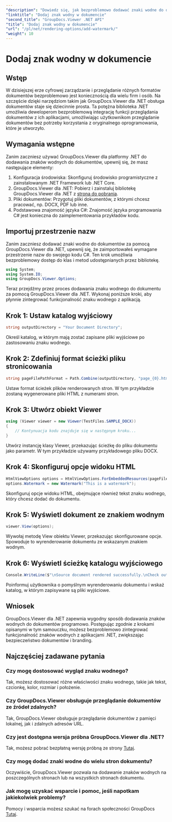 ```yaml
---
"description": "Dowiedz się, jak bezproblemowo dodawać znaki wodne do dokumentów za pomocą GroupDocs.Viewer dla .NET. Zwiększ bezpieczeństwo dokumentów i markę dzięki temu łatwemu w użyciu samouczkowi."
"linktitle": "Dodaj znak wodny w dokumencie"
"second_title": "GroupDocs.Viewer .NET API"
"title": "Dodaj znak wodny w dokumencie"
"url": "/pl/net/rendering-options/add-watermark/"
"weight": 10
---
```


# Dodaj znak wodny w dokumencie

## Wstęp
W dzisiejszej erze cyfrowej zarządzanie i przeglądanie różnych formatów dokumentów bezproblemowo jest koniecznością dla wielu firm i osób. Na szczęście dzięki narzędziom takim jak GroupDocs.Viewer dla .NET obsługa dokumentów staje się dziecinnie prosta. Ta potężna biblioteka .NET umożliwia deweloperom bezproblemową integrację funkcji przeglądania dokumentów z ich aplikacjami, umożliwiając użytkownikom przeglądanie dokumentów bez potrzeby korzystania z oryginalnego oprogramowania, które je utworzyło.
## Wymagania wstępne
Zanim zaczniesz używać GroupDocs.Viewer dla platformy .NET do dodawania znaków wodnych do dokumentów, upewnij się, że masz następujące elementy:
1. Konfiguracja środowiska: Skonfiguruj środowisko programistyczne z zainstalowanym .NET Framework lub .NET Core.
2. GroupDocs.Viewer dla .NET: Pobierz i zainstaluj bibliotekę GroupDocs.Viewer dla .NET z [strona do pobrania](https://releases.groupdocs.com/viewer/net/).
3. Pliki dokumentów: Przygotuj pliki dokumentów, z którymi chcesz pracować, np. DOCX, PDF lub inne.
4. Podstawowa znajomość języka C#: Znajomość języka programowania C# jest konieczna do zaimplementowania przykładów kodu.

## Importuj przestrzenie nazw
Zanim zaczniesz dodawać znaki wodne do dokumentów za pomocą GroupDocs.Viewer dla .NET, upewnij się, że zaimportowałeś wymagane przestrzenie nazw do swojego kodu C#. Ten krok umożliwia bezproblemowy dostęp do klas i metod udostępnianych przez bibliotekę.

```csharp
using System;
using System.IO;
using GroupDocs.Viewer.Options;
```

Teraz przejdźmy przez proces dodawania znaku wodnego do dokumentu za pomocą GroupDocs.Viewer dla .NET. Wykonaj poniższe kroki, aby płynnie zintegrować funkcjonalność znaku wodnego z aplikacją.
## Krok 1: Ustaw katalog wyjściowy
```csharp
string outputDirectory = "Your Document Directory";
```
Określ katalog, w którym mają zostać zapisane pliki wyjściowe po zastosowaniu znaku wodnego.
## Krok 2: Zdefiniuj format ścieżki pliku stronicowania
```csharp
string pageFilePathFormat = Path.Combine(outputDirectory, "page_{0}.html");
```
Ustaw format ścieżek plików renderowanych stron. W tym przykładzie zostaną wygenerowane pliki HTML z numerami stron.
## Krok 3: Utwórz obiekt Viewer
```csharp
using (Viewer viewer = new Viewer(TestFiles.SAMPLE_DOCX))
{
    // Kontynuacja kodu znajduje się w następnym kroku...
}
```
Utwórz instancję klasy Viewer, przekazując ścieżkę do pliku dokumentu jako parametr. W tym przykładzie używamy przykładowego pliku DOCX.
## Krok 4: Skonfiguruj opcje widoku HTML
```csharp
HtmlViewOptions options = HtmlViewOptions.ForEmbeddedResources(pageFilePathFormat);
options.Watermark = new Watermark("This is a watermark");
```
Skonfiguruj opcje widoku HTML, obejmujące również tekst znaku wodnego, który chcesz dodać do dokumentu.
## Krok 5: Wyświetl dokument ze znakiem wodnym
```csharp
viewer.View(options);
```
Wywołaj metodę View obiektu Viewer, przekazując skonfigurowane opcje. Spowoduje to wyrenderowanie dokumentu ze wskazanym znakiem wodnym.
## Krok 6: Wyświetl ścieżkę katalogu wyjściowego
```csharp
Console.WriteLine($"\nSource document rendered successfully.\nCheck output in {outputDirectory}.");
```
Poinformuj użytkownika o pomyślnym wyrenderowaniu dokumentu i wskaż katalog, w którym zapisywane są pliki wyjściowe.

## Wniosek
GroupDocs.Viewer dla .NET zapewnia wygodny sposób dodawania znaków wodnych do dokumentów programowo. Postępując zgodnie z krokami opisanymi w tym samouczku, możesz bezproblemowo zintegrować funkcjonalność znaków wodnych z aplikacjami .NET, zwiększając bezpieczeństwo dokumentów i branding.
## Najczęściej zadawane pytania
### Czy mogę dostosować wygląd znaku wodnego?
Tak, możesz dostosować różne właściwości znaku wodnego, takie jak tekst, czcionkę, kolor, rozmiar i położenie.
### Czy GroupDocs.Viewer obsługuje przeglądanie dokumentów ze źródeł zdalnych?
Tak, GroupDocs.Viewer obsługuje przeglądanie dokumentów z pamięci lokalnej, jak i zdalnych adresów URL.
### Czy jest dostępna wersja próbna GroupDocs.Viewer dla .NET?
Tak, możesz pobrać bezpłatną wersję próbną ze strony [Tutaj](https://releases.groupdocs.com/).
### Czy mogę dodać znaki wodne do wielu stron dokumentu?
Oczywiście, GroupDocs.Viewer pozwala na dodawanie znaków wodnych na poszczególnych stronach lub na wszystkich stronach dokumentu.
### Jak mogę uzyskać wsparcie i pomoc, jeśli napotkam jakiekolwiek problemy?
Pomocy i wsparcia możesz szukać na forach społeczności GroupDocs [Tutaj](https://forum.groupdocs.com/c/viewer/9).